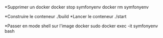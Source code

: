 
*Supprimer un docker
docker stop symfonyenv
docker rm symfonyenv

*Construire le conteneur
./build
*Lancer le conteneur
./start

*Passer en mode shell sur l'image docker
sudo docker exec -it symfonyenv bash
